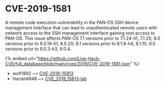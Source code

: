 # CVE-2019-1581

A remote code execution vulnerability in the PAN-OS SSH device management interface that can lead to unauthenticated remote users with network access to the SSH management interface gaining root access to PAN-OS. This issue affects PAN-OS 7.1 versions prior to 7.1.24-h1, 7.1.25; 8.0 versions prior to 8.0.19-h1, 8.0.20; 8.1 versions prior to 8.1.9-h4, 8.1.10; 9.0 versions prior to 9.0.3-h3, 9.0.4.

{% embed url="https://github.com/Live-Hack-CVE/full_database/blob/main/cves/2019/CVE-2019-1581.json" %}


* wolf1892 ~> [CVE-2019-15813](https://zeste.alice-snow.ru/2019/database/cve-2019-1581/cve-2019-15813-wolf1892)
* Harish4948 ~> [CVE_2019_15813-lab](https://zeste.alice-snow.ru/2019/database/cve-2019-1581/cve_2019_15813-lab-harish4948)